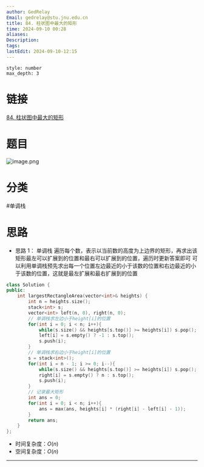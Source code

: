 ```yaml
---
author: GedRelay
Email: gedrelay@stu.jnu.edu.cn
title: 84. 柱状图中最大的矩形
time: 2024-09-10 00:28
aliases: 
Description: 
tags: 
lastEdit: 2024-09-10-12:15
---
```


```toc
style: number
max_depth: 3
```

# 链接
[84. 柱状图中最大的矩形](https://leetcode.cn/problems/largest-rectangle-in-histogram/) 

# 题目
![image.png](https://ged-pic-bed.oss-cn-guangzhou.aliyuncs.com/img/202409100028123.png)


# 分类
#单调栈

# 思路
- 思路 1：
单调栈
遍历每个数，表示以当前数的高度为上边界的矩形，再求出该矩形最左可以扩展到的位置和最右可以扩展到的位置，遍历时更新答案即可
可以利用单调栈预先求出每一个位置左边最近的小于该数的位置和右边最近的小于该数的位置，这就是最左扩展和最右扩展到的位置


```cpp
class Solution {
public:
    int largestRectangleArea(vector<int>& heights) {
        int n = heights.size();
        stack<int> s;
        vector<int> left(n, 0), right(n, 0);
        // 单调栈求左边小于height[i]的位置
        for(int i = 0; i < n; i++){
            while(s.size() && heights[s.top()] >= heights[i]) s.pop();
            left[i] = s.empty() ? -1 : s.top();
            s.push(i);
        }
        // 单调栈求右边小于height[i]的位置
        s = stack<int>();
        for(int i = n - 1; i >= 0; i--){
            while(s.size() && heights[s.top()] >= heights[i]) s.pop();
            right[i] = s.empty() ? n : s.top();
            s.push(i);
        }
        // 记录最大矩形
        int ans = 0;
        for(int i = 0; i < n; i++){
            ans = max(ans, heights[i] * (right[i] - left[i] - 1));
        }
        return ans;
    }
};
```


- 时间复杂度：${O\left( n \right)  }$ 
- 空间复杂度：${O\left( n \right)  }$ 


---

